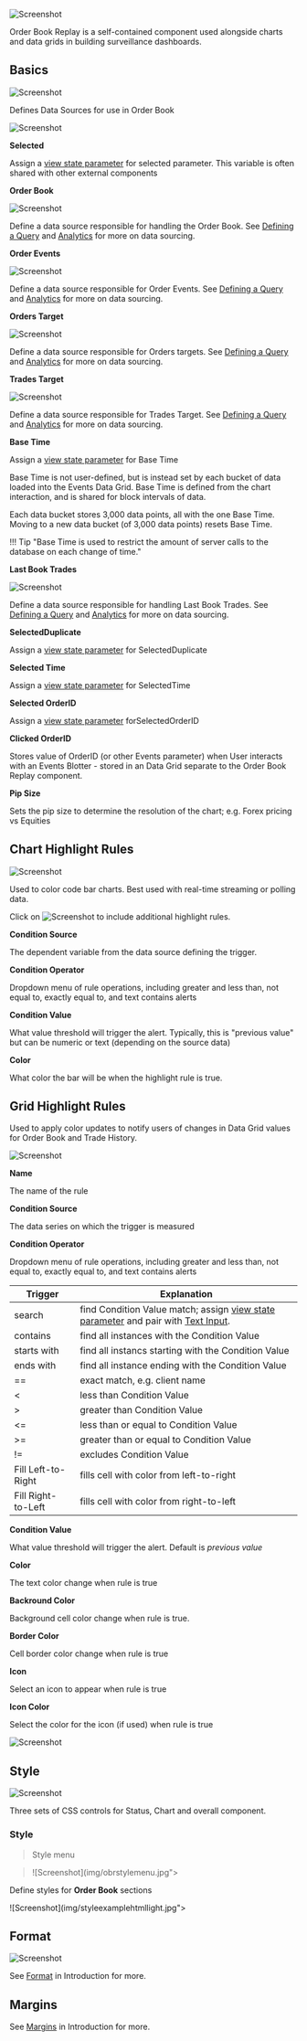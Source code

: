 ![Screenshot](img/obrdemo.jpg)

Order Book Replay is a self-contained component used alongside charts and data grids in building surveillance dashboards.

## Basics

![Screenshot](img/orderbookmenu.jpg)

Defines Data Sources for use in Order Book

![Screenshot](img/orderbookreplayhtmllight.jpg)

**Selected**

Assign a [view state parameter](introduction#view-state-parameters) for selected parameter.  This variable is often shared with other external components

**Order Book**

![Screenshot](img/orderbookdatasource.jpg)
 
Define a data source responsible for handling the Order Book. See [Defining a Query](introduction#defining-a-query) and [Analytics](introduction#analytics) for more on data sourcing.

**Order Events**

![Screenshot](img/ordereventsdatasource.jpg)

Define a data source responsible for Order Events. See [Defining a Query](introduction#defining-a-query) and [Analytics](introduction#analytics) for more on data sourcing.

**Orders Target**

![Screenshot](img/orderstargetdatasource.jpg)

Define a data source responsible for Orders targets.  See [Defining a Query](introduction#defining-a-query) and [Analytics](introduction#analytics) for more on data sourcing.

**Trades Target**

![Screenshot](img/tradestargetdatasource.jpg)

Define a data source responsible for Trades Target.  See [Defining a Query](introduction#defining-a-query) and [Analytics](introduction#analytics) for more on data sourcing.

**Base Time**

Assign a [view state parameter](introduction#view-state-parameters) for Base Time

Base Time is not user-defined, but is instead set by each bucket of data loaded into the Events Data Grid.  Base Time is defined from the chart interaction, and is shared for block intervals of data.  
 
Each data bucket stores 3,000 data points, all with the one Base Time. Moving to a new data bucket (of 3,000 data points) resets Base Time. 

!!! Tip "Base Time is used to restrict the amount of server calls to the database on each change of time."

**Last Book Trades**

![Screenshot](img/lastbooktradesdatasource.jpg)

Define a data source responsible for handling Last Book Trades. See [Defining a Query](introduction#defining-a-query) and [Analytics](introduction#analytics) for more on data sourcing.

**SelectedDuplicate**

Assign a [view state parameter](introduction#view-state-parameters) for SelectedDuplicate

**Selected Time**

Assign a [view state parameter](introduction#view-state-parameters) for SelectedTime

**Selected OrderID**

Assign a [view state parameter](introduction#view-state-parameters) forSelectedOrderID

**Clicked OrderID** 

Stores value of OrderID (or other Events parameter) when User interacts with an Events Blotter - stored in an Data Grid separate to the Order Book Replay component.

**Pip Size**

Sets the pip size to determine the resolution of the chart; e.g. Forex pricing vs Equities

## Chart Highlight Rules

![Screenshot](img/highlightrulebar.jpg)

Used to color code bar charts. Best used with real-time streaming or polling data. 

Click on ![Screenshot](img/addrulebutton.jpg) to include additional highlight rules.

**Condition Source**

The dependent variable from the data source defining the trigger.

**Condition Operator**

Dropdown menu of rule operations, including greater and less than, not equal to, exactly equal to, and text contains alerts

**Condition Value**

What value threshold will trigger the alert. Typically, this is "previous value" but can be numeric or text (depending on the source data)

**Color**

What color the bar will be when the highlight rule is true. 

## Grid Highlight Rules

Used to apply color updates to notify users of changes in Data Grid values for Order Book and Trade History. 

![Screenshot](img/highlightrule.jpg)

**Name**

The name of the rule

**Condition Source**

The data series on which the trigger is measured

**Condition Operator**

Dropdown menu of rule operations, including greater and less than, not equal to, exactly equal to, and text contains alerts

Trigger | Explanation
--- | ---
search | find Condition Value match; assign [view state parameter](introduction#view-state-parameters) and pair with [Text Input](textinput). 
contains | find all instances with the Condition Value
starts with | find all instancs starting with the Condition Value
ends with | find all instance ending with the Condition Value
== | exact match, e.g. client name
< | less than Condition Value
> | greater than Condition Value
<= | less than or equal to Condition Value
>= | greater than or equal to Condition Value
!= | excludes Condition Value
Fill Left-to-Right | fills cell with color from left-to-right
Fill Right-to-Left | fills cell with color from right-to-left

**Condition Value**

What value threshold will trigger the alert.  Default is _previous value_

**Color**

The text color change when rule is true

**Backround Color**

Background cell color change when rule is true. 

**Border Color**

Cell border color change when rule is true

**Icon**

Select an icon to appear when rule is true

**Icon Color**

Select the color for the icon (if used) when rule is true

![Screenshot](img/samplehighlightrules.jpg)

## Style

![Screenshot](img/orderbookcss.jpg)

Three sets of CSS controls for Status, Chart and overall component.

### Style

 > Style menu

 > ![Screenshot](img/obrstylemenu.jpg">

 Define styles for **Order Book** sections

 ![Screenshot](img/styleexamplehtmllight.jpg">

## Format

![Screenshot](img/3dchartformat.jpg)

See [Format](introduction#format) in Introduction for more.

## Margins

See [Margins](introduction#margins) in Introduction for more.

